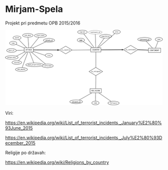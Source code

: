 # Mirjam-Spela
Projekt pri predmetu OPB 2015/2016

![ER diagram](ERdiagram.png)

Viri:

https://en.wikipedia.org/wiki/List_of_terrorist_incidents,_January%E2%80%93June_2015

https://en.wikipedia.org/wiki/List_of_terrorist_incidents,_July%E2%80%93December_2015

Religije po državah:

https://en.wikipedia.org/wiki/Religions_by_country


